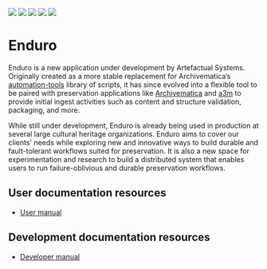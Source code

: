<p align="left">
  <a href="https://github.com/artefactual-sdps/enduro/releases/latest"><img src="https://img.shields.io/github/v/release/artefactual-sdps/enduro.svg?color=orange"/></a>
  <img src="https://github.com/artefactual-sdps/enduro/workflows/Test/badge.svg"/>
  <a href="LICENSE"><img src="https://img.shields.io/badge/license-Apache%202.0-blue.svg"/></a>
  <a href="https://goreportcard.com/report/github.com/artefactual-sdps/enduro"><img src="https://goreportcard.com/badge/github.com/artefactual-sdps/enduro"/></a>
  <a href="https://codecov.io/gh/artefactual-sdps/enduro"><img src="https://img.shields.io/codecov/c/github/artefactual-sdps/enduro"/></a>
</p>

# Enduro

Enduro is a new application under development by Artefactual Systems. Originally created 
as a more stable replacement for Archivematica’s [automation-tools][automation-tools] 
library of scripts, it has since evolved into a flexible tool to be paired with 
preservation applications like [Archivematica][archivematica] and [a3m][a3m] to provide 
initial ingest activities such as content and structure validation, packaging, and more.

While still under development, Enduro is already being used in production at several large 
cultural heritage organizations. Enduro aims to cover our clients' needs while exploring 
new and innovative ways to build durable and fault-tolerant workflows suited for preservation. 
It is also a new space for experimentation and research to build a distributed system that 
enables users to run failure-oblivious and durable preservation workflows.

## User documentation resources

- [User manual](https://enduro.readthedocs.io/user-manual/)

## Development documentation resources

- [Developer manual](https://enduro.readthedocs.io/dev-manual/)

[archivematica]: https://archivematica.org
[automation-tools]: https://github.com/artefactual/automation-tools
[a3m]: https://github.com/artefactual-labs/a3m
